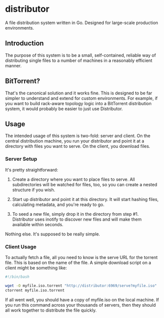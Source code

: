 # distributor

A file distribution system written in Go. Designed for large-scale
production environments.

## Introduction

The purpose of this system is to be a small, self-contained, reliable
way of distributing single files to a number of machines in a reasonably
efficient manner.

## BitTorrent?

That's the canonical solution and it works fine. This is designed
to be far simpler to understand and extend for custom environments.
For example, if you want to build rack-aware topology logic into a
BitTorrent distribution system, it would probably be easier to just use
Distributor.

## Usage

The intended usage of this system is two-fold: server and client. On the
central distribution machine, you run your distributor and point it at
a directory with files you want to serve. On the client, you download
files.

### Server Setup

It's pretty straightforward:

1. Create a directory where you want to place files to serve. All
subdirectories will be watched for files, too, so you can create a nested
structure if you wish.

2. Start up distributor and point it at this directory. It will start
hashing files, calculating metadata, and you're ready to go.

3. To seed a new file, simply drop it in the directory from step #1.
Distributor uses inotify to discover new files and will make them
available within seconds.

Nothing else. It's supposed to be really simple.

### Client Usage

To actually fetch a file, all you need to know is the serve URL for the
torrent file. This is based on the name of the file. A simple download
script on a client might be something like:

```bash
#!/bin/bash

wget -O myfile.iso.torrent "http://distributor:6969/serve?myfile.iso"
ctorrent myfile.iso.torrent
```

If all went well, you should have a copy of myfile.iso on the local
machine. If you run this command across your thousands of servers, then
they should all work together to distribute the file quickly.
